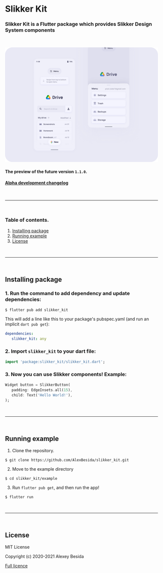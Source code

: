# **Slikker Kit**
### Slikker Kit is a Flutter package which provides Slikker Design System components

<br>

![UI Preview](./res/Preview.png)
#### The preview of the future version `1.1.0`.
#### [Alpha development changelog](1.1.0-alpha-CHANGELOG.md)

<br>

___

<br>

### Table of contents.
1. [Installing package](#installing-package)
2. [Running example](#running-example)
3. [License](#license)

<br>

___

<br>

## Installing package

### 1. Run the command to add dependency and update dependencies:
```shell
$ flutter pub add slikker_kit
```
This will add a line like this to your package's pubspec.yaml (and run an implicit `dart pub get`): 
```yaml
dependencies:
   slikker_kit: any
```

### 2. Import `slikker_kit` to your dart file:
```dart
import 'package:slikker_kit/slikker_kit.dart';
```
### 3. Now you can use Slikker components! Example:

```dart
Widget button = SlikkerButton(
   padding: EdgeInsets.all(15),
   child: Text('Hello World!'),
);
```

<br>

___


<br>

## Running example

1. Clone the repository.
```shell
$ git clone https://github.com/AlexBesida/slikker_kit.git
```

2. Move to the example directory
```shell
$ cd slikker_kit/example
```

3. Run `flutter pub get`, and then run the app!
```shell
$ flutter run
```

<br>

___

<br>

## License
MIT License

Copyright (c) 2020-2021 Alexey Besida

[Full licence](LICENSE.md)
